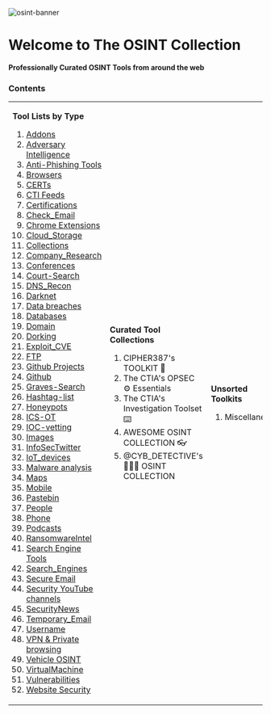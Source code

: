 
![osint-banner](https://github.com/chatala1/OSINT-KIT/assets/16328550/f2addaaf-c977-4b5a-8881-88c4081640ed)

# Welcome to The OSINT Collection
**Professionally Curated OSINT Tools from around the web**

### Contents

<table style="align-items:top;">
<tr>
<td>

**Tool Lists by Type** 

1. [Addons](/type/Addons.md)
2. [Adversary Intelligence](/type/Adversary%20Intelligence.md)
3. [Anti-Phishing Tools](/type/Anti-Phishing%20Tools.md)
4. [Browsers](/type/Browsers.md)
5. [CERTs](/type/CERTs.md)
6. [CTI Feeds](/type/CTI%20Feeds.md)
7. [Certifications](/type/Certifications.md)
8. [Check_Email](/type/Check_Email.md)
9. [Chrome Extensions](/type/Chrome%20Extensions.md)
10. [Cloud_Storage](/type/Cloud_Storage.md)
11. [Collections](/type/Collections.md)
12. [Company_Research](/type/Company_Research.md)
13. [Conferences](/type/Conferences.md)
14. [Court-Search](/type/Court-Search.md)
15. [DNS_Recon](/type/DNS_Recon.md)
16. [Darknet](/type/Darknet.md)
17. [Data breaches](/type/Data%20breaches.md)
18. [Databases](/type/Databases.md)
19. [Domain](/type/Domain.md)
20. [Dorking](/type/Dorking.md)
21. [Exploit_CVE](/type/Exploit_CVE.md)
22. [FTP](/type/FTP.md)
23. [Github Projects](/type/Github%20Projects.md)
24. [Github](/type/Github.md)
25. [Graves-Search](/type/Graves-Search.md)
26. [Hashtag-list](/type/Hashtag-list.md)
27. [Honeypots](/type/Honeypots.md)
28. [ICS-OT](/type/ICS-OT.md)
29. [IOC-vetting](/type/IOC-vetting.md)
30. [Images](/type/Images.md)
31. [InfoSecTwitter](/type/InfoSecTwitter.md)
32. [IoT_devices](/type/IoT_devices.md)
33. [Malware analysis](/type/Malware%20analysis.md)
34. [Maps](/type/Maps.md)
35. [Mobile](/type/Mobile.md)
36. [Pastebin](/type/Pastebin.md)
37. [People](/type/People.md)
38. [Phone](/type/Phone.md)
39. [Podcasts](/type/Podcasts.md)
40. [RansomwareIntel](/type/RansomwareIntel.md)
41. [Search Engine Tools](/type/Search%20Engine%20Tools.md)
42. [Search_Engines](/type/Search_Engines.md)
43. [Secure Email](/type/Secure%20Email.md)
44. [Security YouTube channels](/type/Security%20YouTube%20channels.md)
45. [SecurityNews](/type/SecurityNews.md)
46. [Temporary_Email](/type/Temporary_Email.md)
47. [Username](/type/Username.md)
48. [VPN & Private browsing](/type/VPN%20%26%20Private%20browsing.md)
49. [Vehicle OSINT](/type/Vehicle%20OSINT.md)
50. [VirtualMachine](/type/VirtualMachine.md)
51. [Vulnerabilities](/type/Vulnerabilities.md)
52. [Website Security](/type/Website%20Security.md)



</td>
<td>

**Curated Tool Collections** 

1. CIPHER387's TOOLKIT 👾
2. The CTIA's OPSEC ⚙️ Essentials
3. The CTIA's Investigation Toolset ⌨️
4. AWESOME OSINT COLLECTION 👓
5. @CYB_DETECTIVE's 🕵🏼‍♂️ OSINT COLLECTION

</td>
<td>

**Unsorted Toolkits**

1. Miscellaneous

</td>
</tr>
</table>
